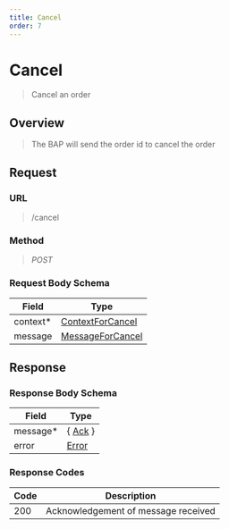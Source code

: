 ```yaml
---
title: Cancel
order: 7
---
```


# Cancel

> Cancel an order

## Overview

> The BAP will send the order id to cancel the order

## Request

### URL

> /cancel

### Method

> _POST_

### Request Body Schema

| **Field** | **Type**                                                                       |
| --------- | ------------------------------------------------------------------------------ |
| context\* | [ContextForCancel](/docs/core-specification/schema-reference/contextforcancel) |
| message   | [MessageForCancel](/docs/core-specification/schema-reference/messageforcancel) |

## Response

### Response Body Schema

| **Field** | **Type**                                                 |
| --------- | -------------------------------------------------------- |
| message\* | { [Ack](/docs/core-specification/schema-reference/ack) } |
| error     | [Error](/docs/core-specification/schema-reference/error) |

### Response Codes

| **Code** | **Description**                     |
| -------- | ----------------------------------- |
| 200      | Acknowledgement of message received |

